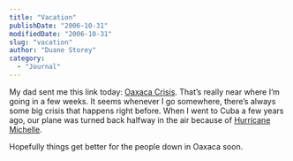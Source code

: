 ```yaml
---
title: "Vacation"
publishDate: "2006-10-31"
modifiedDate: "2006-10-31"
slug: "vacation"
author: "Duane Storey"
category:
  - "Journal"
---
```


My dad sent me this link today: [Oaxaca Crisis](http://www.swissinfo.org/eng/international/ticker/detail/Fox_sends_federal_police_to_Mexico_s_Oaxaca_crisis.html?siteSect=143&sid=7203253&cKey=1162075073000). That’s really near where I’m going in a few weeks. It seems whenever I go somewhere, there’s always some big crisis that happens right before. When I went to Cuba a few years ago, our plane was turned back halfway in the air because of [Hurricane Michelle](http://en.wikipedia.org/wiki/Hurricane_Michelle).

Hopefully things get better for the people down in Oaxaca soon.